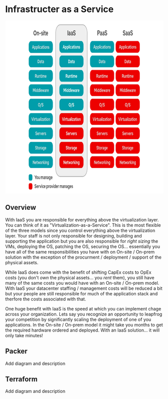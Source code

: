 # Infrastructer as a Service

<img src="../images/models2.png" alt="On Nooo!" witdh="550" height="550">

## Overview
With IaaS you are responsible for everything above the virtualization layer.  You can think of it as "Virtualization-as-a-Service".  This is the most flexible of the three models since you control everything above the virtualization layer.  Your staff is not only responsible for designing, building and supporting the application but you are also responsible for *right sizing* the VMs, deploying the OS, patching the OS, securing the OS... essentially you have all of the same responsibilities you have with on On-site / On-prem solution with the exception of the procurment / deployment / support of the physical assets.

While IaaS does come with the benefit of shifting CapEx costs to OpEx costs (you don't *own* the physical assets... you *rent* them), you still have many of the same costs you would have with an On-site / On-prem model. With IaaS your datacenter staffing / management costs  will be reduced a bit but your people are still responsible for much of the application stack and therfore the costs associated with that.  

One huge benefit with IaaS is the speed at which you can implement chage across your organization. Lets say you recognize an opportunity to leapfrog your competition by significantly scaling the deployment of one of you applications.  In the On-site / On-prem model it might take you months to get the required hardware ordered and deployed.  With an IaaS solution... it will only take minutes!
## Packer
Add diagram and description

## Terraform
Add diagram and description
